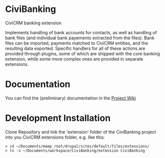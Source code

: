 CiviBanking
===========

CiviCRM banking extension

Implements handling of bank accounts for contacts, as well as handling of bank files (and individual bank payements extracted from the files). Bank files can be imported, payments matched to CiviCRM entities, and the resulting data exported. Specific handlers for all of these actions are provided through plugins, some of which are shipped with the core banking extension, while some more complex ones are provided in separate extensions.


Documentation
=============

You can find the (preliminary) documentation in the [Project Wiki](https://github.com/Project60/CiviBanking/wiki)


Development Installation
========================

Clone Repository and link the 'extension' folder of the CiviBanking project into you CiviCRM extensions folder, e.g. like this:
```
> cd ~/Documents/mamp_root/drupal/sites/default/files/extensions/
> ln -s ~/Documents/workspace/CiviBanking/extension CiviBanking
```
